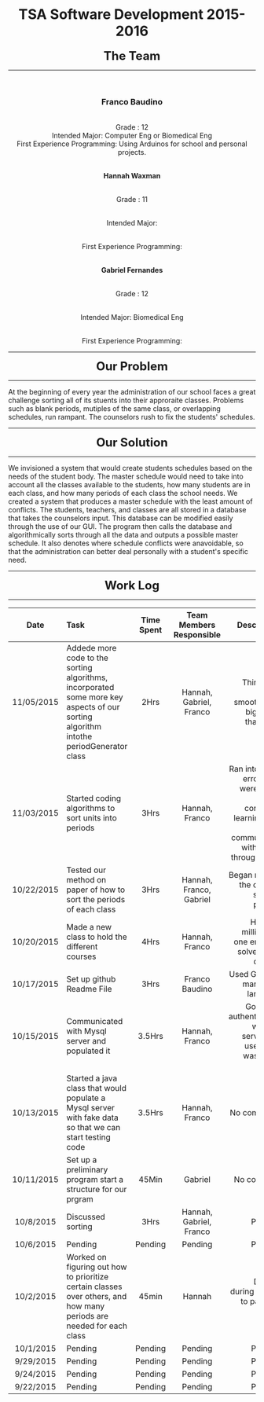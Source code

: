 <div align="center"><h1>TSA Software Development 2015-2016</h1><font size="5"><b>The Team</b></font><hr /><p><br><h3>Franco Baudino</h3><br>Grade : 12<br>Intended Major: Computer Eng or Biomedical Eng
<br>First Experience Programming: Using Arduinos for school and personal projects.



<br><b>Hannah Waxman</b>

<br>Grade : 11

<br>Intended Major:

<br>First Experience Programming:



<br><b>Gabriel Fernandes</b>

<br>Grade : 12

<br>Intended Major: Biomedical Eng

<br>First Experience Programming:

<hr/></div>





<div><p align="center"><font size="5"><b>Our Problem</b></font><hr /><p align="left">At the beginning of every year the administration of our school faces a great challenge sorting all of its stuents into their approraite classes. Problems such as blank periods, mutiples of the same class, or overlapping schedules, run rampant. The counselors rush to fix the students' schedules. 

<hr/></div>



<div><p align="center"><font size="5"><b>Our Solution</b></font><hr/><p align="left">We invisioned a system that would create students schedules based on the needs of the student body. The master schedule would need to take into account all the classes available to the students, how many students are in each class, and how many periods of each class the school needs. We created a system that produces a master schedule with the least amount of conflicts. The students, teachers, and classes are all stored in a database that takes the counselors input. This database can be modified easily through the use of our GUI. The program then calls the database and algorithmically sorts through all the data and outputs a possible master schedule. It also denotes where schedule conflicts were anavoidable, so that the administration can better deal personally with a student's specific need.

<hr/></div>



<div><p align="center"><font size="5"><b>Work Log</b></font><hr /></div>




| Date | Task | Time Spent | Team Members Responsible | Description |
|:----:|:----|:----:|:------------------------:|-----------:|
|11/05/2015|Addede more code to the sorting algorithms, incorporated some more key aspects of our sorting algorithm intothe periodGenerator class   |2Hrs|Hannah, Gabriel, Franco|Things ran fairly smoothly, no big errors thankfully|
|11/03/2015|Started coding algorithms to sort units into periods|3Hrs|Hannah, Franco|Ran into some errors that were easily fixed, continued learning how to communicate with Mysql through JAVA|
|10/22/2015|Tested our method on paper of how to sort the periods of each class|3Hrs|Hannah, Franco, Gabriel|Began making the class to sort the periods|
|10/20/2015|Made a new class to hold the different courses|4Hrs|Hannah, Franco|Had one million and one errors to solve, really difficult|
|10/17/2015| Set up github Readme File| 3Hrs| Franco Baudino| Used Github's markdown language|
|10/15/2015|Communicated with Mysql server and populated it| 3.5Hrs|Hannah, Franco|Got a bug authenticating with the server, the username was typed wrong|
|10/13/2015|Started a java class that would populate a Mysql server with fake data so that we can start testing code|3.5Hrs|Hannah, Franco|No comments|
|10/11/2015|Set up a preliminary program start a structure for our prgram| 45Min|Gabriel|No comment|
|10/8/2015 |Discussed sorting| 3Hrs|Hannah, Gabriel, Franco|Pending
|10/6/2015 |Pending|Pending|Pending|Pending|
|10/2/2015 |Worked on figuring out how to prioritize certain classes over others, and how many periods are needed for each class|45min|Hannah|Did this during a flight to pass the time|
|10/1/2015 |Pending|Pending|Pending|Pending|
| 9/29/2015|Pending|Pending|Pending|Pending|
| 9/24/2015|Pending|Pending|Pending|Pending|
| 9/22/2015|Pending|Pending|Pending|Pending|


